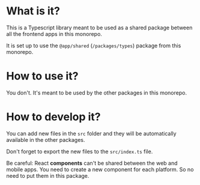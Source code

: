 # What is it?

This is a Typescript library meant to be used as a shared package between all the frontend apps in this monorepo.

It is set up to use the `@app/shared` (`/packages/types`) package from this monorepo.

# How to use it?

You don't. It's meant to be used by the other packages in this monorepo.

# How to develop it?

You can add new files in the `src` folder and they will be automatically available in the other packages.

Don't forget to export the new files to the `src/index.ts` file.

Be careful: React **components** can't be shared between the web and mobile apps. You need to create a new component for each platform. So no need to put them in this package.
